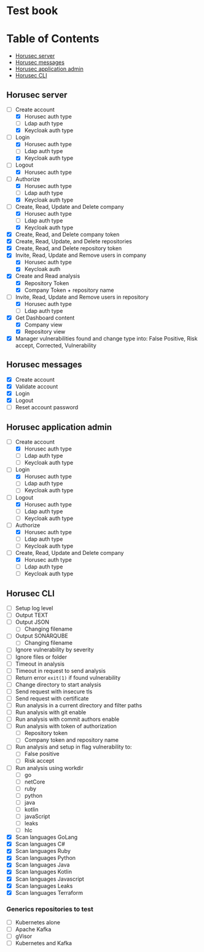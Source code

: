 # Test book

# Table of Contents

 * [Horusec server](#horusec-server)
 * [Horusec messages](#horusec-messages)
 * [Horusec application admin](#horusec-application-admin)
 * [Horusec CLI](#horusec-cli)
 
 
## Horusec server
- [ ] Create account
  - [X] Horusec auth type
  - [ ] Ldap auth type
  - [X] Keycloak auth type
- [ ] Login
  - [X] Horusec auth type
  - [ ] Ldap auth type
  - [X] Keycloak auth type
- [ ] Logout
  - [X] Horusec auth type
- [ ] Authorize
  - [X] Horusec auth type
  - [ ] Ldap auth type
  - [X] Keycloak auth type
- [ ] Create, Read, Update and Delete company
  - [X] Horusec auth type
  - [ ] Ldap auth type
  - [X] Keycloak auth type
- [X] Create, Read, and Delete company token
- [X] Create, Read, Update, and Delete repositories
- [X] Create, Read, and Delete repository token
- [X] Invite, Read, Update and Remove users in company
  - [X] Horusec auth type
  - [X] Keycloak auth 
- [X] Create and Read analysis
  - [X] Repository Token
  - [X] Company Token + repository name
- [ ] Invite, Read, Update and Remove users in repository
  - [X] Horusec auth type
  - [ ] Ldap auth type
- [X] Get Dashboard content
  - [X] Company view
  - [X] Repository view
- [X] Manager vulnerabilities found and change type into: False Positive, Risk accept, Corrected, Vulnerability

## Horusec messages
- [X] Create account
- [X] Validate account
- [X] Login
- [X] Logout
- [ ] Reset account password

## Horusec application admin
- [ ] Create account
  - [X] Horusec auth type
  - [ ] Ldap auth type
  - [ ] Keycloak auth type
- [ ] Login
  - [X] Horusec auth type
  - [ ] Ldap auth type
  - [ ] Keycloak auth type
- [ ] Logout
  - [X] Horusec auth type
  - [ ] Ldap auth type
  - [ ] Keycloak auth type
- [ ] Authorize
  - [X] Horusec auth type
  - [ ] Ldap auth type
  - [ ] Keycloak auth type
- [ ] Create, Read, Update and Delete company
  - [X] Horusec auth type
  - [ ] Ldap auth type
  - [ ] Keycloak auth type

## Horusec CLI
- [ ] Setup log level
- [ ] Output TEXT
- [ ] Output JSON
  - [ ] Changing filename
- [ ] Output SONARQUBE
  - [ ] Changing filename
- [ ] Ignore vulnerability by severity
- [ ] Ignore files or folder
- [ ] Timeout in analysis
- [ ] Timeout in request to send analysis  
- [ ] Return error `exit(1)` if found vulnerability
- [ ] Change directory to start analysis
- [ ] Send request with insecure tls
- [ ] Send request with certificate
- [ ] Run analysis in a current directory and filter paths
- [ ] Run analysis with git enable
- [ ] Run analysis with commit authors enable
- [ ] Run analysis with token of authorization
  - [ ] Repository token
  - [ ] Company token and repository name
- [ ] Run analysis and setup in flag vulnerability to:
  - [ ] False positive
  - [ ] Risk accept
- [ ] Run analysis using workdir
  - [ ] go
  - [ ] netCore
  - [ ] ruby
  - [ ] python
  - [ ] java
  - [ ] kotlin
  - [ ] javaScript
  - [ ] leaks
  - [ ] hlc
- [X] Scan languages GoLang
- [X] Scan languages C#
- [X] Scan languages Ruby
- [X] Scan languages Python
- [X] Scan languages Java
- [X] Scan languages Kotlin
- [X] Scan languages Javascript
- [X] Scan languages Leaks
- [X] Scan languages Terraform

### Generics repositories to test
- [ ] Kubernetes alone
- [ ] Apache Kafka
- [ ] gVisor
- [ ] Kubernetes and Kafka
